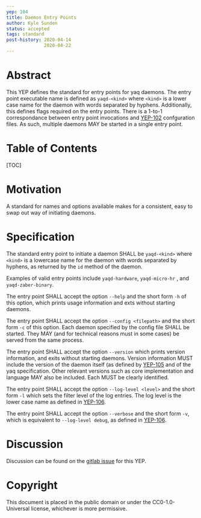 ```yaml
---
yep: 104
title: Daemon Entry Points
author: Kyle Sunden
status: accepted
tags: standard
post-history: 2020-04-14
              2020-04-22
---
```


# Abstract

This YEP defines the standard for entry points for yaq daemons.
The entry point executable name is defined as `yaqd-<kind>` where `<kind>` is a lower case name for the daemon with words separated by hyphens.
Additionally, this defines flags required on the entry points.
There is a 1-to-1 correspondance between entry point invocations and [YEP-102](../102) confguration files.
As such, multiple daemons MAY be started in a single entry point.

# Table of Contents

[TOC]

# Motivation

A standard for names and options available makes for a consistent, easy to swap out way of initiating daemons.

# Specification

The standard entry point to initiate a daemon SHALL be `yaqd-<kind>` where `<kind>` is a lowercase name for the daemon with words separated by hyphens, as returned by the `id` method of the daemon.

Examples of valid entry points include `yaqd-hardware`, `yaqd-micro-hr` , and `yaqd-zaber-binary`.

The entry point SHALL accept the option `--help` and the short form `-h` of this option, which prints usage information and exts without starting daemons.

The entry point SHALL accept the option `--config <filepath>` and the short form `-c` of this option.
Each daemon specified by the config file SHALL be started.
They MAY (and for technical reasons must in some cases) be served from the same process.

The entry point SHALL accept the option `--version` which prints version information, and exits without starting daemons.
Version information MUST include the version of the daemon itself (as defined by [YEP-105](../105) and of the yaq specification.
Other relevant versions such as core implementation and language MAY also be included.
Each MUST be clearly identified.

The entry point SHALL accept the option `--log-level <level>` and the short form `-l` which sets the filter level of the log entries. The log level is the lower case name as defined in [YEP-106](../106).

The entry point SHALL accept the option `--verbose` and the short form `-v`, which is equivalent to `--log-level debug`, as defined in [YEP-106](../106).

# Discussion

Discussion can be found on the [gitlab issue](https://gitlab.com/yaq/yeps/-/issues/5) for this YEP.

# Copyright

This document is placed in the public domain or under the
CC0-1.0-Universal license, whichever is more permissive.
